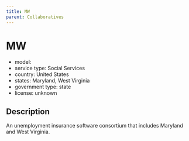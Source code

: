 ```yaml
---
title: MW
parent: Collaboratives
---
```


# MW

- model: 
- service type: Social Services
- country: United States
- states: Maryland, West Virginia
- government type: state
- license: unknown

## Description
An unemployment insurance software consortium that includes Maryland and West Virginia.
